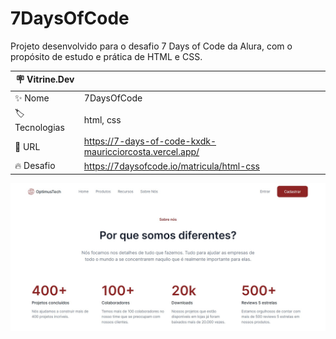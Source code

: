 # 7DaysOfCode

 Projeto desenvolvido para o desafio 7 Days of Code da Alura, com o propósito de estudo e prática de HTML e CSS. 

| :placard: Vitrine.Dev |     |
| -------------  | --- |
| :sparkles: Nome        | 7DaysOfCode
| :label: Tecnologias | html, css
| :rocket: URL         | https://7-days-of-code-kxdk-mauricciorcosta.vercel.app/
| :fire: Desafio     | https://7daysofcode.io/matricula/html-css

<!-- Inserir imagem com a #vitrinedev ao final do link -->
![](https://github.com/mauricciorcosta/7DaysOfCode/blob/main/FireShot%20Capture%20002%20-%20OptimusTech%20-%207-days-of-code-kxdk.vercel.app.jpg?raw=true#vitrinedev)




